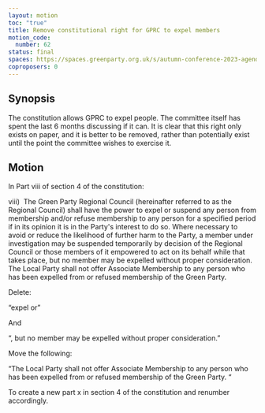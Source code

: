 ```yaml
---
layout: motion
toc: "true"
title: Remove constitutional right for GPRC to expel members
motion_code:
  number: 62
status: final
spaces: https://spaces.greenparty.org.uk/s/autumn-conference-2023-agenda-forum/post/post/view?id=10748
coproposers: 0
---
```

## Synopsis

The constitution allows GPRC to expel people. The committee itself has spent the last 6 months discussing if it can. It is clear that this right only exists on paper, and it is better to be removed, rather than potentially exist until the point the committee wishes to exercise it.

## Motion

In Part viii of section 4 of the constitution:

viii)  The Green Party Regional Council (hereinafter referred to as the Regional Council) shall have the power to expel or suspend any person from membership and/or refuse membership to any person for a specified period if in its opinion it is in the Party's interest to do so. Where necessary to avoid or reduce the likelihood of further harm to the Party, a member under investigation may be suspended temporarily by decision of the Regional Council or those members of it empowered to act on its behalf while that takes place, but no member may be expelled without proper consideration. The Local Party shall not offer Associate Membership to any person who has been expelled from or refused membership of the Green Party.

Delete:

“expel or”

And

“, but no member may be expelled without proper consideration.”

Move the following:

“The Local Party shall not offer Associate Membership to any person who has been expelled from or refused membership of the Green Party. “

To create a new part x in section 4 of the constitution and renumber accordingly.